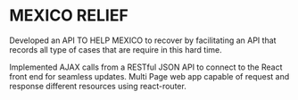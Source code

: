 # MEXICO RELIEF
Developed an API TO HELP MEXICO to recover by facilitating an API that records all type of cases that are require in this hard time. 

Implemented AJAX calls from a RESTful JSON API to connect to the React front end for seamless updates. Multi Page web app capable of request and response different resources using react-router.
